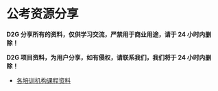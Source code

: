 # 公考资源分享
**D2G 分享所有的资料，仅供学习交流，严禁用于商业用途，请于 24 小时内删除！**

**D2G 项目资料，为用户分享，如有侵权，请联系我们，我们将于 24 小时内删除！**

* [各培训机构课程资料](https://github.com/miss-mumu/developer2gwy/wiki/%E5%88%86%E4%BA%AB%E5%9F%B9%E8%AE%AD%E6%9C%BA%E6%9E%84%E8%AF%BE%E7%A8%8B%E5%88%97%E8%A1%A8%EF%BC%88%E6%B5%8B%E8%AF%95%E9%98%B6%E6%AE%B5%EF%BC%89)